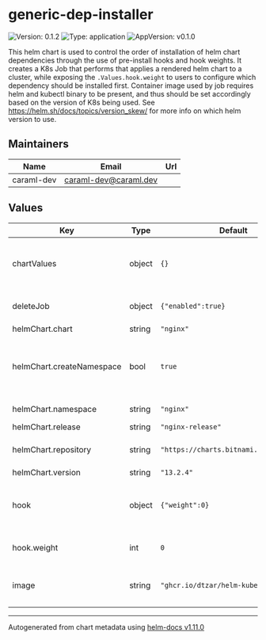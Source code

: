 # generic-dep-installer

![Version: 0.1.2](https://img.shields.io/badge/Version-0.1.2-informational?style=flat-square) ![Type: application](https://img.shields.io/badge/Type-application-informational?style=flat-square) ![AppVersion: v0.1.0](https://img.shields.io/badge/AppVersion-v0.1.0-informational?style=flat-square)

This helm chart is used to control the order of installation of helm chart dependencies through the use of pre-install hooks and hook weights.
It creates a K8s Job that performs that applies a rendered helm chart to a cluster, while exposing the `.Values.hook.weight` to users to configure which dependency should be installed first.
Container image used by job requires helm and kubectl binary to be present, and thus should be set accordingly based on the version of K8s being used.
See https://helm.sh/docs/topics/version_skew/ for more info on which helm version to use.

## Maintainers

| Name | Email | Url |
| ---- | ------ | --- |
| caraml-dev | <caraml-dev@caraml.dev> |  |

## Values

| Key | Type | Default | Description |
|-----|------|---------|-------------|
| chartValues | object | `{}` | Place all chart values (values.yaml) under this field |
| deleteJob | object | `{"enabled":true}` | Create delete job when helm uninstall is run |
| helmChart.chart | string | `"nginx"` | Chart name |
| helmChart.createNamespace | bool | `true` | Set to true to create namespace before installing helm chart |
| helmChart.namespace | string | `"nginx"` | release namespace |
| helmChart.release | string | `"nginx-release"` | release name |
| helmChart.repository | string | `"https://charts.bitnami.com/bitnami"` | repository of helm chart to install |
| helmChart.version | string | `"13.2.4"` | Chart version |
| hook | object | `{"weight":0}` | Set helm hook parameters, currently only supports weight |
| hook.weight | int | `0` | Hook weight MUST be > -10 |
| image | string | `"ghcr.io/dtzar/helm-kubectl:3.9.4"` | Image used to for installer/delete job |

----------------------------------------------
Autogenerated from chart metadata using [helm-docs v1.11.0](https://github.com/norwoodj/helm-docs/releases/v1.11.0)

